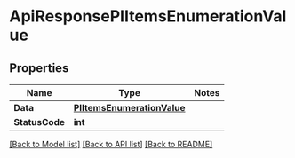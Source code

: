 # ApiResponsePIItemsEnumerationValue

## Properties
Name | Type | Notes
------------ | ------------- | -------------
**Data** | **[**PIItemsEnumerationValue**](../Model/PIItemsEnumerationValue.md)**
**StatusCode** | **int**

[[Back to Model list]](../../README.md#documentation-for-models) [[Back to API list]](../../README.md#documentation-for-api-endpoints) [[Back to README]](../../README.md)
